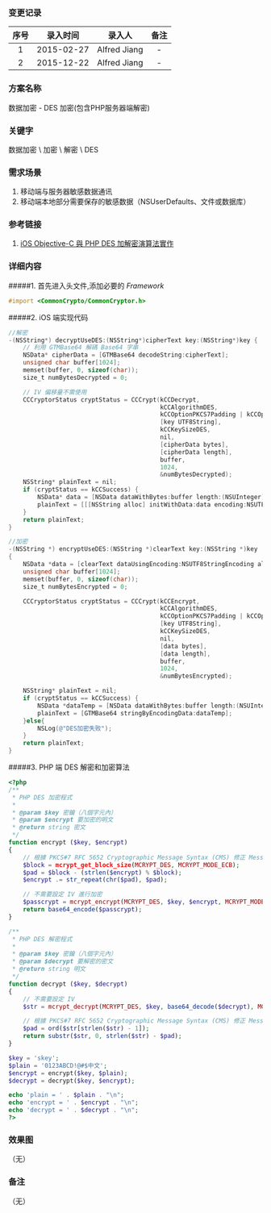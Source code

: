 ### 变更记录

| 序号 | 录入时间 | 录入人 | 备注 |
|:--------:|:--------:|:--------:|:--------:|
| 1 | 2015-02-27 | Alfred Jiang | - |
| 2 | 2015-12-22 | Alfred Jiang | - |

### 方案名称

数据加密 - DES 加密(包含PHP服务器端解密)

### 关键字

数据加密 \ 加密 \ 解密 \ DES

### 需求场景

1. 移动端与服务器敏感数据通讯
2. 移动端本地部分需要保存的敏感数据（NSUserDefaults、文件或数据库）

### 参考链接

1. [iOS Objective-C 與 PHP DES 加解密演算法實作](http://blog.toright.com/posts/2657/ios-objective-c-%E8%88%87-php-des-%E5%8A%A0%E8%A7%A3%E5%AF%86%E6%BC%94%E7%AE%97%E6%B3%95%E5%AF%A6%E4%BD%9C.html)

### 详细内容

#####1. 首先进入头文件,添加必要的 *Framework*
```objectivec
#import <CommonCrypto/CommonCryptor.h>
```

#####2. iOS 端实现代码
```objectivec
//解密
-(NSString*) decryptUseDES:(NSString*)cipherText key:(NSString*)key {
    // 利用 GTMBase64 解碼 Base64 字串
    NSData* cipherData = [GTMBase64 decodeString:cipherText];
    unsigned char buffer[1024];
    memset(buffer, 0, sizeof(char));
    size_t numBytesDecrypted = 0;

    // IV 偏移量不需使用
    CCCryptorStatus cryptStatus = CCCrypt(kCCDecrypt,
                                          kCCAlgorithmDES,
                                          kCCOptionPKCS7Padding | kCCOptionECBMode,
                                          [key UTF8String],
                                          kCCKeySizeDES,
                                          nil,
                                          [cipherData bytes],
                                          [cipherData length],
                                          buffer,
                                          1024,
                                          &numBytesDecrypted);
    NSString* plainText = nil;
    if (cryptStatus == kCCSuccess) {
        NSData* data = [NSData dataWithBytes:buffer length:(NSUInteger)numBytesDecrypted];
        plainText = [[[NSString alloc] initWithData:data encoding:NSUTF8StringEncoding] autorelease];
    }
    return plainText;
}

//加密
-(NSString *) encryptUseDES:(NSString *)clearText key:(NSString *)key
{
    NSData *data = [clearText dataUsingEncoding:NSUTF8StringEncoding allowLossyConversion:YES];
    unsigned char buffer[1024];
    memset(buffer, 0, sizeof(char));
    size_t numBytesEncrypted = 0;

    CCCryptorStatus cryptStatus = CCCrypt(kCCEncrypt,
                                          kCCAlgorithmDES,
                                          kCCOptionPKCS7Padding | kCCOptionECBMode,
                                          [key UTF8String],
                                          kCCKeySizeDES,
                                          nil,
                                          [data bytes],
                                          [data length],
                                          buffer,
                                          1024,
                                          &numBytesEncrypted);

    NSString* plainText = nil;
    if (cryptStatus == kCCSuccess) {
        NSData *dataTemp = [NSData dataWithBytes:buffer length:(NSUInteger)numBytesEncrypted];
        plainText = [GTMBase64 stringByEncodingData:dataTemp];
    }else{
        NSLog(@"DES加密失败");
    }
    return plainText;
}
```

#####3. PHP 端 DES 解密和加密算法
```php
<?php
/**
 * PHP DES 加密程式
 *
 * @param $key 密鑰（八個字元內）
 * @param $encrypt 要加密的明文
 * @return string 密文
 */
function encrypt ($key, $encrypt)
{
    // 根據 PKCS#7 RFC 5652 Cryptographic Message Syntax (CMS) 修正 Message 加入 Padding
    $block = mcrypt_get_block_size(MCRYPT_DES, MCRYPT_MODE_ECB);
    $pad = $block - (strlen($encrypt) % $block);
    $encrypt .= str_repeat(chr($pad), $pad);

    // 不需要設定 IV 進行加密
    $passcrypt = mcrypt_encrypt(MCRYPT_DES, $key, $encrypt, MCRYPT_MODE_ECB);
    return base64_encode($passcrypt);
}

/**
 * PHP DES 解密程式
 *
 * @param $key 密鑰（八個字元內）
 * @param $decrypt 要解密的密文
 * @return string 明文
 */
function decrypt ($key, $decrypt)
{
    // 不需要設定 IV
    $str = mcrypt_decrypt(MCRYPT_DES, $key, base64_decode($decrypt), MCRYPT_MODE_ECB);

    // 根據 PKCS#7 RFC 5652 Cryptographic Message Syntax (CMS) 修正 Message 移除 Padding
    $pad = ord($str[strlen($str) - 1]);
    return substr($str, 0, strlen($str) - $pad);
}

$key = 'skey';
$plain = '0123ABCD!@#$中文';
$encrypt = encrypt($key, $plain);
$decrypt = decrypt($key, $encrypt);

echo 'plain = ' . $plain . "\n";
echo 'encrypt = ' . $encrypt . "\n";
echo 'decrypt = ' . $decrypt . "\n";
?>
```

### 效果图
（无）

### 备注
（无）